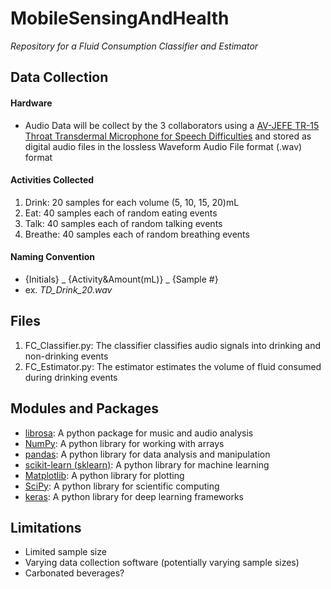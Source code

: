 # MobileSensingAndHealth
*Repository for a Fluid Consumption Classifier and Estimator*

## Data Collection
####  Hardware
- Audio Data will be collect by the 3 collaborators using a [AV-JEFE TR-15 Throat Transdermal Microphone for Speech Difficulties](https://www.superaudioworld.com/product-page/av-jefe-tr-15-throat-transdermal-microphone-for-speech-difficulties) and stored as digital audio files in the lossless Waveform Audio File format (.wav) format
#### Activities Collected
1. Drink: 20 samples for each volume (5, 10, 15, 20)mL
2. Eat: 40 samples each of random eating events
3. Talk: 40 samples each of random talking events
4. Breathe: 40 samples each of random breathing events
#### Naming Convention
- {Initials} _ {Activity&Amount(mL)} _ {Sample #}
- ex. *TD_Drink_20.wav* 




## Files
1. FC_Classifier.py: 
The classifier classifies audio signals into drinking and non-drinking events
2. FC_Estimator.py: 
The estimator estimates the volume of fluid consumed during drinking events

## Modules and Packages
- [librosa](https://pypi.org/project/librosa/): A python package for music and audio analysis 
- [NumPy](https://numpy.org/): A python library for working with arrays
- [pandas](https://pandas.pydata.org/): A python library for data analysis and manipulation 
- [scikit-learn (sklearn)](https://scikit-learn.org/stable/): A python library for machine learning
- [Matplotlib](https://matplotlib.org/): A python library for plotting
- [SciPy](https://www.scipy.org/): A python library for scientific computing
- [keras](keras.io): A python library for deep learning frameworks


## Limitations
- Limited sample size
- Varying data collection software (potentially varying sample sizes)
- Carbonated beverages?
